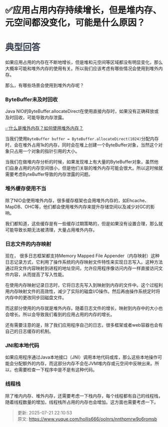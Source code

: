 # ✅应用占用内存持续增长，但是堆内存、元空间都没变化，可能是什么原因？

# <font style="color:rgb(55, 65, 81);">典型回答</font>


如果应用占用的内存在不断地增长，但是堆和元空间等区域都没有明显变化，那么大概率可能和堆外内存的使用有关。所以我们应该考虑有哪些情况会使用到堆外内存。



那么，有哪些场景会使用到堆外内存呢？



### ByteBuffer未及时回收


Java NIO的ByteBuffer.allocateDirect在使用直接内存时，如果没有正确释放或及时回收，可能导致内存泄露。



[✅什么是堆外内存？如何使用堆外内存？](https://www.yuque.com/hollis666/oolnrs/roit5c9y04z6fqae)



当我们使用`ByteBuffer buffer = ByteBuffer.allocateDirect(1024)`分配内存时，会在堆外占用1k的内存，同时会在堆上创建一个ByteBuffer对象，当然这个对象只占用一个对象的指针引用的大小。



当我们在做堆内存分析的时候，如果发现堆上有大量的ByteBuffer对象，虽然他们自身占用的内存空间很小，但是他们关联的堆外内存可能会很大。所以这时候就需要考虑ByteBuffer导致的内存泄露的问题。



### 堆外缓存使用不当


除了NIO会使用堆外内存，很多缓存框架也会用堆外内存的，如Ehcache、MapDB、OHC等，他们都会使用堆外内存来提升存储空间以及减少对GC的影响。



我们都知道，这些缓存是有一些缓存过期策略的，但是如果没有设置合理，那么就可能导致长期无法被清理，大量占用堆外内存。



### 日志文件的内存映射<font style="color:rgb(55, 65, 81);"></font>


现在， 很多日志框架都支持Memory Mapped File Appender（内存映射）这种日志记录方式，它利用了操作系统的内存映射文件特性来实现日志写入。这种方法通过将文件内容映射到进程的地址空间，允许应用程序像访问内存一样直接访问文件内容，从而提高了写入性能。



在使用内存映射记录日志时，它将日志先写入到映射到内存的文件中。这个过程利用内存映射文件的高效性，减少了实际的磁盘I/O操作。然后再由操作系统定时将内存中的更改同步回磁盘文件。



而这部分使用的内存就是堆外内存。随着日志文件的增长，映射到内存中的大小也会增长。所以会导致我们看到的应用占用的内存的增长。



还有需要注意的是，除了我们应用程序自己的日志，很多框架或者web容器也会有自己的日志缓存的机制。



### JNI和本地代码


如果应用程序通过Java本地接口（JNI）调用本地代码或库，那么这些本地操作可能会分配额外的内存，而这部分内存不会在JVM堆内存或元空间中反映出来。所以，也需要检查一下程序中是不是有这种代码。



### 线程栈


除了堆内内存、堆外内存，还需要考虑一下栈内存，每个线程都有自己的线程栈，随着线程数量的增加，线程栈所占用的内存也会增加。这方面也需要考虑一下。

<font style="color:rgb(55, 65, 81);"></font>





> 更新: 2025-07-21 22:10:53  
> 原文: <https://www.yuque.com/hollis666/oolnrs/nnthpmrw9o6romsb>